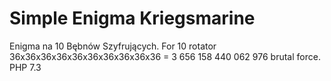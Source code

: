 # Simple Enigma Kriegsmarine
Enigma na 10  Bębnów Szyfrujących.
For 10 rotator 36x36x36x36x36x36x36x36x36x36 = 3 656 158 440 062 976 brutal force.
PHP 7.3

